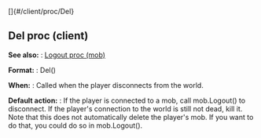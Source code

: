 []{#/client/proc/Del}
  ## Del proc (client)
  **See also:**
  :   [Logout proc (mob)](ref/mob/proc/Logout)
  <!-- -->
  **Format:**
  :   Del()
  <!-- -->
  **When:**
  :   Called when the player disconnects from the world.
  <!-- -->
  **Default action:**
  :   If the player is connected to a mob, call mob.Logout() to
      disconnect. If the player\'s connection to the world is still not
      dead, kill it.
  Note that this does not automatically delete the player\'s mob. If you
  want to do that, you could do so in mob.Logout().